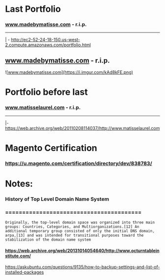 # Last Portfolio
### www.madebymatisse.com - r.i.p.
--------------------------------------------------------------------------
| - http://ec2-52-24-18-150.us-west-2.compute.amazonaws.com/portfolio.html

## www.madebymatisse.com - r.i.p.
![www.madebymatisse.com](https://i.imgur.com/kAd8kFE.png)

# Portfolio before last
### www.matisselaurel.com - r.i.p.
--------------------------------------------------------------------------
|- https://web.archive.org/web/20110208114037/http://www.matisselaurel.com

# Magento Certification
### https://u.magento.com/certification/directory/dev/838783/

# Notes:

### History of Top Level Domain Name System
### ========================================
    Originally, the top-level domain space was organized into three main groups: Countries, Categories, and Multiorganizations.[12] An additional temporary group consisted of only the initial DNS domain, arpa,[13] and was intended for transitional purposes toward the stabilization of the domain name system



#### https://web.archive.org/web/20131014054640/http://www.octurntableinstitute.com/

https://askubuntu.com/questions/9135/how-to-backup-settings-and-list-of-installed-packages

